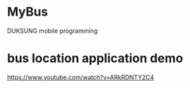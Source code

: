 # MyBus

DUKSUNG mobile programming

# bus location application demo 

https://www.youtube.com/watch?v=ARkRDNTY2C4
